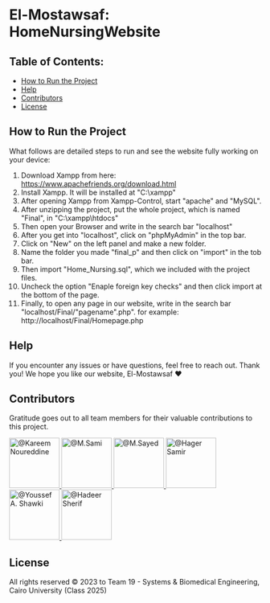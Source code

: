 # El-Mostawsaf: HomeNursingWebsite

## Table of Contents:
- [How to Run the Project](#how_to_run)
- [Help](#help)
- [Contributors](#contributors)
- [License](#license)

## How to Run the Project

What follows are detailed steps to run and see the website fully working on your device:

1. Download Xampp from here: https://www.apachefriends.org/download.html
2. Install Xampp. It will be installed at "C:\xampp"
3. After opening Xampp from Xampp-Control, start "apache" and "MySQL".
4. After unzipping the project, put the whole project, which is named "Final", in "C:\xampp\htdocs"
5. Then open your Browser and write in the search bar "localhost"
6. After you get into "localhost", click on "phpMyAdmin" in the top bar.
7. Click on "New" on the left panel and make a new folder.
8. Name the folder you made "final_p" and then click on "import" in the tob bar.
9. Then import "Home_Nursing.sql", which we included with the project files.
10. Uncheck the option "Enaple foreign key checks" and then click import at the bottom of the page.
11. Finally, to open any page in our website, write in the search bar "localhost/Final/"pagename".php". for example: http://localhost/Final/Homepage.php

## Help

If you encounter any issues or have questions, feel free to reach out.
Thank you! We hope you like our website, El-Mostawsaf :heart:	

## Contributors

Gratitude goes out to all team members for their valuable contributions to this project.

<div align="left">
  <a href="https://github.com/cln-Kafka">
    <img src="https://avatars.githubusercontent.com/u/100665578?v=4" width="100px" alt="@Kareem Noureddine">
  </a>
  <a href="https://github.com/MuhammadSamiAhmad">
    <img src="https://avatars.githubusercontent.com/u/101589634?v=4" width="100px" alt="@M.Sami">
  </a>
  <a href="https://github.com/MohamedSayedDiab">
    <img src="https://avatars.githubusercontent.com/u/90231744?v=4" width="100px" alt="@M.Sayed">
  </a>
  <a href="https://github.com/hagersamir">
    <img src="https://avatars.githubusercontent.com/u/105936147?v=4" width="100px" alt="@Hager Samir">
  </a>
  <a href="https://github.com/joyou159">
    <img src="https://avatars.githubusercontent.com/u/85418161?v=4" width="100px" alt="@Youssef A. Shawki">
  </a>
  <a href="https://github.com/hadeershrif">
    <img src="https://avatars.githubusercontent.com/u/115186536?v=4" width="100px" alt="@Hadeer Sherif">
  </a>
</div>

## License

All rights reserved © 2023 to Team 19 - Systems & Biomedical Engineering, Cairo University (Class 2025)
